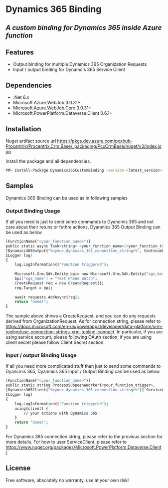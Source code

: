 # Dynamics 365 Binding
## _A custom binding for Dynamics 365 inside Azure function_
## Features

- Output binding for multiple Dynamics 365 Organization Requests
- Input / output binding for Dynamcis 365 Service Client
## Dependencies
- .Net 6.x
- Microsoft.Azure.WebJob 3.0.31+
- Microsoft.Azure.WebJob.Core 3.0.31+
- Microsoft.PowerPlatform.Dataverse.Client 0.6.1+

## Installation

Nuget artifact source url https://pkgs.dev.azure.com/pcxhub-Procentrix/Procentrix.Crm.Base/_packaging/PcxCrmBase/nuget/v3/index.json

Install the package and all dependencies.

```sh
PM> Install-Package Dynamics365CustomBinding -version <latest_version>
```

## Samples

Dynamics 365 Binding can be used as in following samples

### Output Binding Usage

If all you need is just to send some commands to Dyancmis 365 and not care about their retuns or futhre actions, Dyanmics 365 Output Binding can be used as below

```sh
[FunctionName("<your_function_name>")]
public static async Task<string> <your_function_name>(<your_function_trigger>,
[Dynamics365Output("%<your_dynamics_365_connection_string>%", ContinueOnError = false)] IAsyncCollector<OrganizationRequest> requests, 
ILogger log)
{
    log.LogInformation($"Function triggered");
    
    Microsoft.Xrm.Sdk.Entity bpi= new Microsoft.Xrm.Sdk.Entity("sgs_batchphoneinput");
    bpi["sgs_name"] = "Test Phone Batch";
    CreateRequest req = new CreateRequest();
    req.Target = bpi;
        
    await requests.AddAsync(req);
    return "done!";
}
```

The sample above shows a CreateRequest, and you can do any requests derived from OrganizationRequest.  As for connection string, please refer to https://docs.microsoft.com/en-us/powerapps/developer/data-platform/xrm-tooling/use-connection-strings-xrm-tooling-connect.  In particular, if you are using service account, please following OAuth section; if you are using client secret please follow Client Secret section.

### Input / output Binding Usage

If all you need more complicated stuff than just to send some commands to Dyancmis 365, Dyanmics 365 Input / Output Binding can be used as below

```sh
[FunctionName("<your_function_name>")]
public static string ProcessSubpoenaWorker(<your_function_trigger>,
[Dynamics365Client("%<your_dynamics_365_connection_string>%")] ServiceClient client,
ILogger log)
{
    log.LogInformation($"Function triggered");
    using(client) {
        // your actions with Dynamics 365
    }
    return "done!";
}
```

For Dynamics 365 connection string, please refer to the previous section for more details.  For how to user ServiceClient, please refer to https://www.nuget.org/packages/Microsoft.PowerPlatform.Dataverse.Client/

## License

Free software, absolutely no warranty, use at your own risk!
